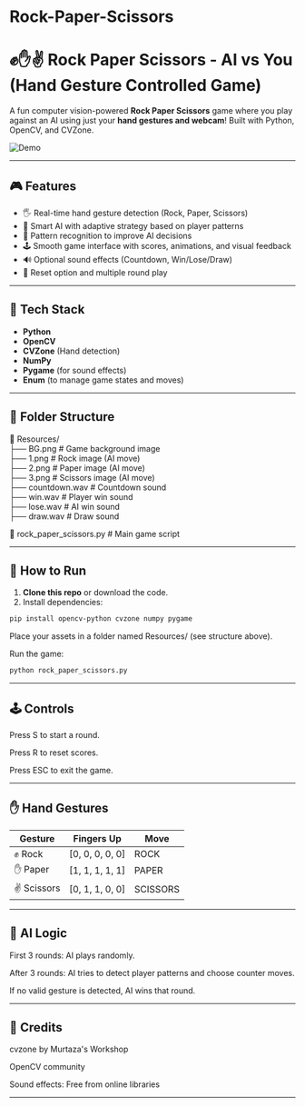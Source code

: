# Rock-Paper-Scissors

# ✊✋✌️ Rock Paper Scissors - AI vs You (Hand Gesture Controlled Game)

A fun computer vision-powered **Rock Paper Scissors** game where you play against an AI using just your **hand gestures and webcam**! Built with Python, OpenCV, and CVZone.

![Demo](rockpaperscissors-ezgif.com-optimize.gif)

---

## 🎮 Features

- 🖐️ Real-time hand gesture detection (Rock, Paper, Scissors)
- 🤖 Smart AI with adaptive strategy based on player patterns
- 🧠 Pattern recognition to improve AI decisions
- 🕹️ Smooth game interface with scores, animations, and visual feedback
- 🔊 Optional sound effects (Countdown, Win/Lose/Draw)
- 🔁 Reset option and multiple round play

---

## 🧰 Tech Stack

- **Python**
- **OpenCV**
- **CVZone** (Hand detection)
- **NumPy**
- **Pygame** (for sound effects)
- **Enum** (to manage game states and moves)

---

## 📂 Folder Structure

📁 Resources/<br>
├── BG.png # Game background image <br>
├── 1.png # Rock image (AI move) <br>
├── 2.png # Paper image (AI move) <br>
├── 3.png # Scissors image (AI move) <br>
├── countdown.wav # Countdown sound <br>
├── win.wav # Player win sound <br>
├── lose.wav # AI win sound <br>
├── draw.wav # Draw sound <br>

📄 rock_paper_scissors.py # Main game script

---

## 🚀 How to Run

1. **Clone this repo** or download the code.
2. Install dependencies:

```bash
pip install opencv-python cvzone numpy pygame
```
Place your assets in a folder named Resources/ (see structure above).

Run the game:

```bash
python rock_paper_scissors.py
```
---

## 🕹️ Controls<br>
Press S to start a round.<br>

Press R to reset scores.<br>

Press ESC to exit the game.<br>

---

## ✋ Hand Gestures<br>
| Gesture       | Fingers Up         | Move     |
|---------------|--------------------|----------|
| ✊ Rock        | [0, 0, 0, 0, 0]    | ROCK     |
| ✋ Paper       | [1, 1, 1, 1, 1]    | PAPER    |
| ✌️ Scissors    | [0, 1, 1, 0, 0]    | SCISSORS |

---

## 🧠 AI Logic <br>
First 3 rounds: AI plays randomly. <br>

After 3 rounds: AI tries to detect player patterns and choose counter moves. <br>

If no valid gesture is detected, AI wins that round. <br>

---

## 🤝 Credits <br>
cvzone by Murtaza's Workshop <br>

OpenCV community <br>

Sound effects: Free from online libraries <br>

---
